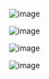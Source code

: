 ![image](https://github.com/user-attachments/assets/28a26249-4191-46af-b8d1-d907e7f67bb1)

![image](https://github.com/user-attachments/assets/ffd8d43f-509b-45c5-b9d6-a8c89300a339)

![image](https://github.com/user-attachments/assets/1188e2de-3f84-4536-9c89-d59cec265433)

![image](https://github.com/user-attachments/assets/3c9a3c16-2a88-4df5-ba35-0310aba1be7f)


